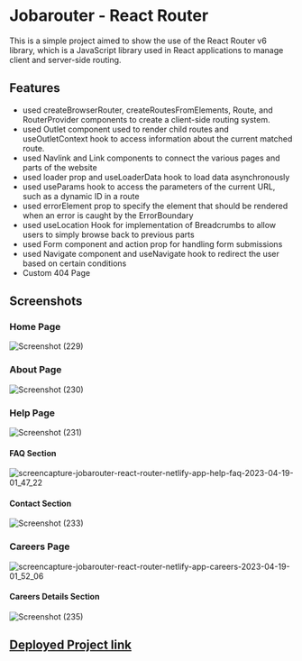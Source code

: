 # Jobarouter - React Router

This is a simple project aimed to show the use of the React Router v6 library, which is a JavaScript library used in React applications to manage client and server-side routing.

## Features

- used createBrowserRouter, createRoutesFromElements, Route, and RouterProvider components to create a client-side routing system.
- used Outlet component used to render child routes and useOutletContext hook to access information about the current matched route.
- used Navlink and Link components to connect the various pages and parts of the website
- used loader prop and useLoaderData hook to load data asynchronously
- used useParams hook to access the parameters of the current URL, such as a dynamic ID in a route
- used errorElement prop to specify the element that should be rendered when an error is caught by the ErrorBoundary
- used useLocation Hook for implementation of Breadcrumbs to allow users to simply browse back to previous parts
- used Form component and action prop for handling form submissions
- used Navigate component and useNavigate hook to redirect the user based on certain conditions
- Custom 404 Page

## Screenshots

### Home Page
![Screenshot (229)](https://user-images.githubusercontent.com/107745828/232894469-78fa8e59-c861-42b5-b02d-7c630eb2e284.png)

### About Page
![Screenshot (230)](https://user-images.githubusercontent.com/107745828/232894581-678de6ea-98c8-494c-87f5-6368e6b16d39.png)

### Help Page
![Screenshot (231)](https://user-images.githubusercontent.com/107745828/232895456-9553a366-05f5-412c-9136-e9321d0ee7c3.png)

#### FAQ Section
![screencapture-jobarouter-react-router-netlify-app-help-faq-2023-04-19-01_47_22](https://user-images.githubusercontent.com/107745828/232895949-389e72ac-abe1-4ddb-95e6-1063f695cee2.png)

#### Contact Section
![Screenshot (233)](https://user-images.githubusercontent.com/107745828/232896018-6767561f-7c73-4123-9223-b4783b5cc3f1.png)

### Careers Page
![screencapture-jobarouter-react-router-netlify-app-careers-2023-04-19-01_52_06](https://user-images.githubusercontent.com/107745828/232896241-8a4b3b34-e098-4875-bb4e-dc2b11883367.png)

#### Careers Details Section
![Screenshot (235)](https://user-images.githubusercontent.com/107745828/232896505-1dcfdbec-4400-4a71-bcb6-0ed02b994da9.png)

## [Deployed Project link](https://jobarouter-react-router.netlify.app/)
